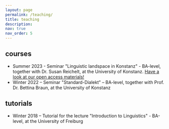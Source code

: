```yaml
---
layout: page
permalink: /teaching/
title: teaching
description:
nav: true
nav_order: 5
---
```

## courses
- Summer 2023 - Seminar "Linguistic landspace in Konstanz" - BA-level, together with Dr. Susan Reichelt, at the University of Konstanz. [Have a look at our open access materials!](https://zenodo.org/records/10200678)
- Winter 2022 – Seminar "Standard-Dialekt" – BA-level, together with Prof. Dr. Bettina Braun, at the University of Konstanz

## tutorials
- Winter 2018 – Tutorial for the lecture "Introduction to Linguistics" - BA-level, at the University of Freiburg
